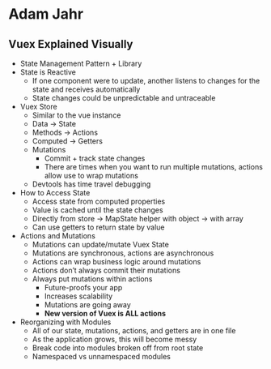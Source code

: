 # Adam Jahr

## Vuex Explained Visually

* State Management Pattern + Library
* State is Reactive
  * If one component were to update, another listens to changes for the state and receives automatically
  * State changes could be unpredictable and untraceable
* Vuex Store
  * Similar to the vue instance
  * Data -> State
  * Methods -> Actions
  * Computed -> Getters
  * Mutations
    * Commit + track state changes
    * There are times when you want to run multiple mutations, actions allow use to wrap mutations
  * Devtools has time travel debugging
* How to Access State
  * Access state from computed properties
  * Value is cached until the state changes
  * Directly from store -> MapState helper with object -> with array
  * Can use getters to return state by value
* Actions and Mutations
  * Mutations can update/mutate Vuex State
  * Mutations are synchronous, actions are asynchronous
  * Actions can wrap business logic around mutations
  * Actions don’t always commit their mutations
  * Always put mutations within actions
    * Future-proofs your app
    * Increases scalability
    * Mutations are going away
    * **New version of Vuex is ALL actions**
* Reorganizing with Modules
  * All of our state, mutations, actions, and getters are in one file
  * As the application grows, this will become messy
  * Break code into modules broken off from root state
  * Namespaced vs unnamespaced modules
